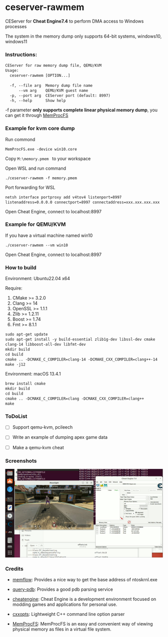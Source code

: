 # ceserver-rawmem 

CEServer for **Cheat Engine7.4** to perform DMA access to Windows processes

The system in the memory dump only supports 64-bit systems, windows10, windows11

### Instructions:

```
CEServer for raw memory dump file, QEMU/KVM
Usage:
  ceserver-rawmem [OPTION...]

  -f, --file arg  Memory dump file name
      --vm arg    QEMU/KVM guest name
  -p, --port arg  CEServer port (default: 8997)
  -h, --help      Show help
```

-f parameter **only supports complete linear physical memory dump**, you can get it through [MemProcFS](https://github.com/ufrisk/MemProcFS)



### Example for kvm core dump

Run commond

``` 
MemProcFS.exe -device win10.core
```

Copy `M:\memory.pmem ` to your workspace

Open WSL and run command 

```
./ceserver-rawmem -f memory.pmem
```

Port forwarding for WSL

```
netsh interface portproxy add v4tov4 listenport=8997 listenaddress=0.0.0.0 connectport=8997 connectaddress=xxx.xxx.xxx.xxx
```

Open Cheat Engine, connect to localhost:8997



### Example for QEMU/KVM

If you have a virtual machine named win10

```
./ceserver-rawmem --vm win10
```

Open Cheat Engine, connect to localhost:8997



### How to build

Environment: Ubuntu22.04 x64

Require:

1. CMake >= 3.2.0
2. Clang >= 14
3. OpenSSL >= 1.1.1
4. Zlib >= 1.2.11
5. Boost >= 1.74
6. Fmt >= 8.1.1

```
sudo apt-get update
sudo apt-get install -y build-essential zlib1g-dev libssl-dev cmake clang-14 libboost-all-dev libfmt-dev
mkdir build
cd build
cmake .. -DCMAKE_C_COMPILER=clang-14 -DCMAKE_CXX_COMPILER=clang++-14
make -j12
```

Environment: macOS 13.4.1

```
brew install cmake
mkdir build
cd build
cmake .. -DCMAKE_C_COMPILER=clang -DCMAKE_CXX_COMPILER=clang++
make
```



### ToDoList

- [ ] Support qemu-kvm, pcileech

- [ ] Write an example of dumping apex game data

- [ ] Make a qemu-kvm cheat



### Screenshots

![image-1](./screenshots/image-1.png)



### Credits

- [memflow](https://github.com/memflow/memflow): Provides a nice way to get the base address of ntoskrnl.exe

- [query-pdb](https://github.com/zouxianyu/query-pdb): Provides a good pdb parsing service

- [cheatengine](https://github.com/cheat-engine/cheat-engine): Cheat Engine is a development environment focused on modding games and applications for personal use.
- [cxxopts](https://github.com/jarro2783/cxxopts): Lightweight C++ command line option parser
- [MemProcFS](https://github.com/ufrisk/MemProcFS): MemProcFS is an easy and convenient way of viewing physical memory as files in a virtual file system.

